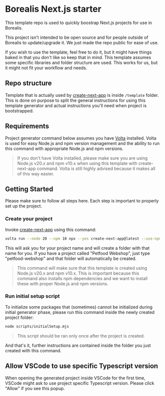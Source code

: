# Borealis Next.js starter

This template repo is used to quickly boostrap Next.js projects for use in Borealis.

This project isn't intended to be open source and for people outside of Borealis to update/upgrade it. We just made the repo public for ease of use.

If you wish to use the template, feel free to do it, but it might have things baked in that you don't like so keep that in mind. This template assumes some specific libraries and folder structure are used. This works for us, but it might not fit your workflow and needs.

## Repo structure

Template that is actually used by [create-next-app](https://www.npmjs.com/package/create-next-app) is inside `/template` folder. This is done on purpose to split the general instructions for using this template generator and actual instructions you'll need when project is bootstrapped.

## Requirements

Project generator command below assumes you have [Volta](https://volta.sh/) installed. Volta is used for easy Node.js and npm version management and the ability to run this command with appropriate Node.js and npm versions.

> If you don't have Volta installed, please make sure you are using Node.js v20.x and npm v10.x when using this template with create-next-app command. Volta is still highly advised because it makes all of this way easier.

## Getting Started

Please make sure to follow all steps here. Each step is important to properly set up the project.

### Create your project

Invoke [create-next-app](https://www.npmjs.com/package/create-next-app) using this command:

```bash
volta run --node 20 --npm 10 npx --yes create-next-app@latest --use-npm --example https://github.com/borealis-agency/next-starter/tree/main/template
```

This will ask you for your project name and will create a folder with that name for you. If you have a project called "Petfood Webshop", just type "petfood-webshop" and that folder will automatically be created.

> This command will make sure that this template is created using Node.js v20.x and npm v10.x. This is important because this command also installs npm dependencies and we want to install these with proper Node.js and npm versions.

### Run initial setup script

To initialize some packages that (sometimes) cannot be initialized during initial generator phase, please run this command inside the newly created project folder:

```bash
node scripts/initialSetup.mjs
```

> This script should be ran only once after the project is created.

And that's it, further instructions are contained inside the folder you just created with this command.

## Allow VSCode to use specific Typescript version

When opening the generated project inside VSCode for the first time, VSCode might ask to use project specific Typescript version. Please click "Allow" if you see this popup.

